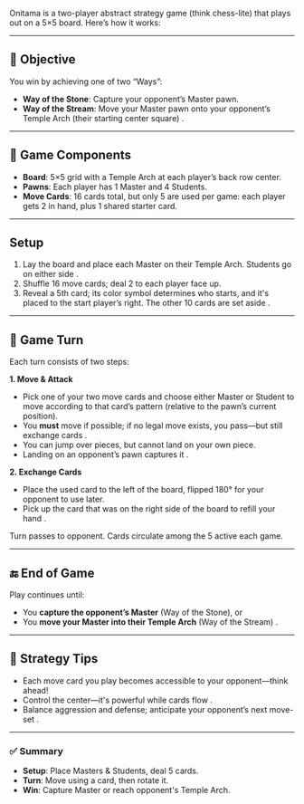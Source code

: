 Onitama is a two-player abstract strategy game (think chess-lite) that plays out on a 5×5 board. Here’s how it works:

---

## 🎯 Objective

You win by achieving one of two “Ways”:

- **Way of the Stone**: Capture your opponent’s Master pawn.
- **Way of the Stream**: Move your Master pawn onto your opponent’s Temple Arch (their starting center square) .

---

## 🎲 Game Components

- **Board**: 5×5 grid with a Temple Arch at each player’s back row center.
- **Pawns**: Each player has 1 Master and 4 Students.
- **Move Cards**: 16 cards total, but only 5 are used per game: each player gets 2 in hand, plus 1 shared starter card.

---

## Setup

1. Lay the board and place each Master on their Temple Arch. Students go on either side .
2. Shuffle 16 move cards; deal 2 to each player face up.
3. Reveal a 5th card; its color symbol determines who starts, and it's placed to the start player’s right. The other 10 cards are set aside .

---

## 🔁 Game Turn

Each turn consists of two steps:

**1. Move & Attack**

- Pick one of your two move cards and choose either Master or Student to move according to that card’s pattern (relative to the pawn’s current position).
- You **must** move if possible; if no legal move exists, you pass—but still exchange cards .
- You can jump over pieces, but cannot land on your own piece.
- Landing on an opponent’s pawn captures it .

**2. Exchange Cards**

- Place the used card to the left of the board, flipped 180° for your opponent to use later.
- Pick up the card that was on the right side of the board to refill your hand .

Turn passes to opponent. Cards circulate among the 5 active each game.

---

## 🔚 End of Game

Play continues until:

- You **capture the opponent’s Master** (Way of the Stone), or
- You **move your Master into their Temple Arch** (Way of the Stream) .

---

## 🧠 Strategy Tips

- Each move card you play becomes accessible to your opponent—think ahead!
- Control the center—it's powerful while cards flow .
- Balance aggression and defense; anticipate your opponent’s next move-set .

---

### ✅ Summary

- **Setup**: Place Masters & Students, deal 5 cards.
- **Turn**: Move using a card, then rotate it.
- **Win**: Capture Master or reach opponent's Temple Arch.

